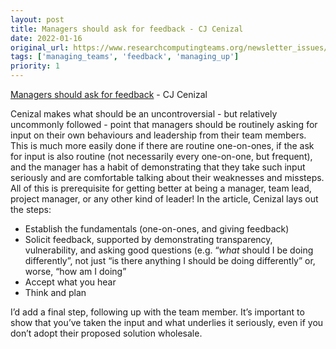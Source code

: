 ```yaml
---
layout: post
title: Managers should ask for feedback - CJ Cenizal
date: 2022-01-16
original_url: https://www.researchcomputingteams.org/newsletter_issues/0105
tags: ['managing_teams', 'feedback', 'managing_up']
priority: 1
---
```


<!-- markdownlint-disable MD033 -->
<!-- markdownlint-disable MD041 -->
<!-- markdownlint-disable MD049 -->

[Managers should ask for feedback](https://www.cenizal.com/getting-feedback-from-direct-reports/) - CJ Cenizal

Cenizal makes what should be an uncontroversial - but relatively uncommonly followed - point that managers should be routinely asking for input on their own behaviours and leadership from their team members.   This is much more easily done if there are routine one-on-ones, if the ask for input is also routine (not necessarily every one-on-one, but frequent), and the manager has a habit of demonstrating that they take such input seriously and are comfortable talking about their weaknesses and missteps.  All of this is prerequisite for getting better at being a manager, team lead, project manager, or any other kind of leader!   In the article, Cenizal lays out the steps:

- Establish the fundamentals (one-on-ones, and giving feedback)
- Solicit feedback, supported by demonstrating transparency, vulnerability, and asking good questions (e.g. “*what* should I be doing differently”, not just “is there anything I should be doing differently” or, worse, “how am I doing”
- Accept what you hear
- Think and plan

I’d add a final step, following up with the team member.  It’s important to show that you’ve taken the input and what underlies it seriously, even if you don’t adopt their proposed solution wholesale.